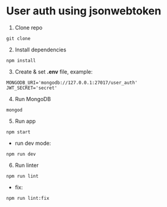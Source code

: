 # User auth using jsonwebtoken

1. Clone repo
```console
git clone 
```

2. Install dependencies
```
npm install
```

3. Create & set __.env__ file, example:
```
MONGODB_URI='mongodb://127.0.0.1:27017/user_auth'
JWT_SECRET='secret'
```

4. Run MongoDB
```console
mongod
```

5. Run app
```console
npm start
```

* run dev mode:
```console
npm run dev
```

6. Run linter
```console
npm run lint
```

* fix:
```console
npm run lint:fix
```
